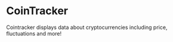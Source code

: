 # CoinTracker
Cointracker displays data about cryptocurrencies including price, fluctuations and more!

